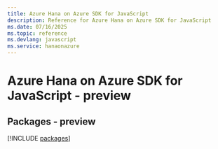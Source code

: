 ```yaml
---
title: Azure Hana on Azure SDK for JavaScript
description: Reference for Azure Hana on Azure SDK for JavaScript
ms.date: 07/16/2025
ms.topic: reference
ms.devlang: javascript
ms.service: hanaonazure
---
```

# Azure Hana on Azure SDK for JavaScript - preview
## Packages - preview
[!INCLUDE [packages](hana-on-azure-index.md)]